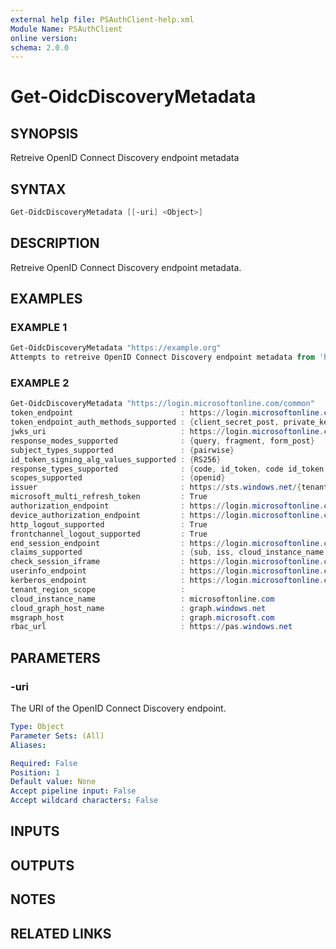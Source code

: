 ```yaml
---
external help file: PSAuthClient-help.xml
Module Name: PSAuthClient
online version:
schema: 2.0.0
---
```


# Get-OidcDiscoveryMetadata

## SYNOPSIS
Retreive OpenID Connect Discovery endpoint metadata

## SYNTAX

```powershell
Get-OidcDiscoveryMetadata [[-uri] <Object>]
```

## DESCRIPTION
Retreive OpenID Connect Discovery endpoint metadata.

## EXAMPLES

### EXAMPLE 1
```powershell
Get-OidcDiscoveryMetadata "https://example.org"
Attempts to retreive OpenID Connect Discovery endpoint metadata from 'https://example.org/.well-known/openid-configuration'.
```

### EXAMPLE 2
```powershell
Get-OidcDiscoveryMetadata "https://login.microsoftonline.com/common"
token_endpoint                        : https://login.microsoftonline.com/common/oauth2/token
token_endpoint_auth_methods_supported : {client_secret_post, private_key_jwt, client_secret...}
jwks_uri                              : https://login.microsoftonline.com/common/discovery/keys
response_modes_supported              : {query, fragment, form_post}
subject_types_supported               : {pairwise}
id_token_signing_alg_values_supported : {RS256}
response_types_supported              : {code, id_token, code id_token, token id_tokenÔÇª}
scopes_supported                      : {openid}
issuer                                : https://sts.windows.net/{tenantid}/
microsoft_multi_refresh_token         : True
authorization_endpoint                : https://login.microsoftonline.com/common/oauth2/auth...
device_authorization_endpoint         : https://login.microsoftonline.com/common/oauth2/devi...
http_logout_supported                 : True
frontchannel_logout_supported         : True
end_session_endpoint                  : https://login.microsoftonline.com/common/oauth2/logo...
claims_supported                      : {sub, iss, cloud_instance_name, cloud_instance_host...}
check_session_iframe                  : https://login.microsoftonline.com/common/oauth2/chec...
userinfo_endpoint                     : https://login.microsoftonline.com/common/openid/user...
kerberos_endpoint                     : https://login.microsoftonline.com/common/kerberos
tenant_region_scope                   : 
cloud_instance_name                   : microsoftonline.com
cloud_graph_host_name                 : graph.windows.net
msgraph_host                          : graph.microsoft.com
rbac_url                              : https://pas.windows.net
```

## PARAMETERS

### -uri
The URI of the OpenID Connect Discovery endpoint.

```yaml
Type: Object
Parameter Sets: (All)
Aliases:

Required: False
Position: 1
Default value: None
Accept pipeline input: False
Accept wildcard characters: False
```

## INPUTS

## OUTPUTS

## NOTES

## RELATED LINKS
